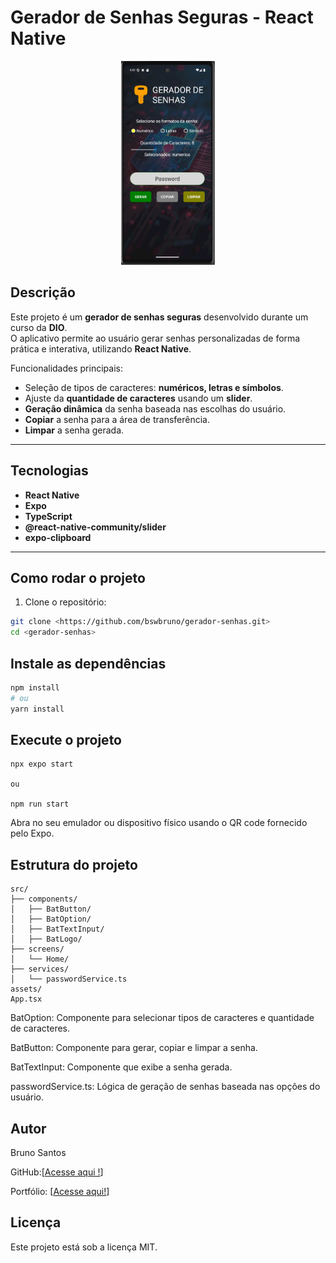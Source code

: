 # Gerador de Senhas Seguras - React Native

<div align="center">
  <img src="./assets/projeto gerador-senhas.png" alt="App Preview" width="150"/>
</div>



## Descrição

Este projeto é um **gerador de senhas seguras** desenvolvido durante um curso da **DIO**.  
O aplicativo permite ao usuário gerar senhas personalizadas de forma prática e interativa, utilizando **React Native**.

Funcionalidades principais:

- Seleção de tipos de caracteres: **numéricos, letras e símbolos**.
- Ajuste da **quantidade de caracteres** usando um **slider**.
- **Geração dinâmica** da senha baseada nas escolhas do usuário.
- **Copiar** a senha para a área de transferência.
- **Limpar** a senha gerada.

---

## Tecnologias

- **React Native**
- **Expo**
- **TypeScript**
- **@react-native-community/slider**
- **expo-clipboard**

---

## Como rodar o projeto

1. Clone o repositório:

```bash
git clone <https://github.com/bswbruno/gerador-senhas.git>
cd <gerador-senhas>
```

## Instale as dependências

```bash
npm install
# ou
yarn install
```

## Execute o projeto

```
npx expo start

ou

npm run start
```

Abra no seu emulador ou dispositivo físico usando o QR code fornecido pelo Expo.

## Estrutura do projeto

```
src/
├── components/
│   ├── BatButton/
│   ├── BatOption/
│   ├── BatTextInput/
│   ├── BatLogo/
├── screens/
│   └── Home/
├── services/
│   └── passwordService.ts
assets/
App.tsx

```
BatOption: Componente para selecionar tipos de caracteres e quantidade de caracteres.

BatButton: Componente para gerar, copiar e limpar a senha.

BatTextInput: Componente que exibe a senha gerada.

passwordService.ts: Lógica de geração de senhas baseada nas opções do usuário.

## Autor

Bruno Santos

GitHub:[[Acesse aqui !](https://github.com/bswbruno)]

Portfólio: [[Acesse aqui!](https://bswbruno.github.io/portifolio/)]



## Licença

Este projeto está sob a licença MIT.
